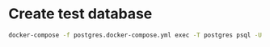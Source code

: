 # Create test database  
```bash
docker-compose -f postgres.docker-compose.yml exec -T postgres psql -U postgres -c "CREATE DATABASE moza_test;"
```